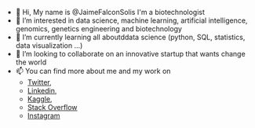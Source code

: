 - 👋 Hi, My name is @JaimeFalconSolis I'm a biotechnologist
- 👀 I’m interested in data science, machine learning, artificial intelligence, genomics, genetics engineering and biotechnology
- 🌱 I’m currently learning all aboutddata science (python, SQL, statistics, data visualization ...)
- 💞️ I’m looking to collaborate on an innovative startup that wants change the world
- 📫 You can find more about me and my work on 
  - [Twitter](http://twitter.com/JaimeFalconSoli "Twitter"), 
  - [Linkedin](https://www.linkedin.com/in/jaimefalconsolis/ "Linkedin"), 
  - [Kaggle](https://www.kaggle.com/jaimefalconsolis "Kaggle"), 
  - [Stack Overflow](https://stackoverflow.com/users/18505014/jaime-falc%c3%b3n-sol%c3%ads "Stack Overflow")
  - [Instagram](https://www.instagram.com/jaimefalconsolis/ "Instagram")

<!---
JaimeFalconSolis/JaimeFalconSolis is a ✨ special ✨ repository because its `README.md` (this file) appears on your GitHub profile.
You can click the Preview link to take a look at your changes.
--->
